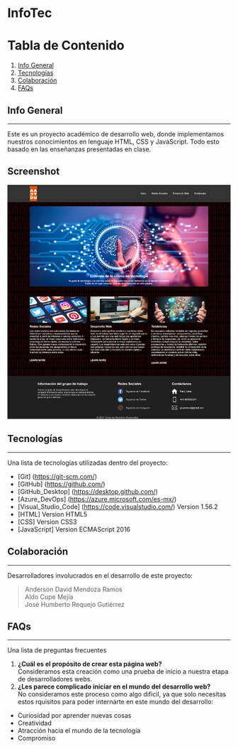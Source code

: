 # InfoTec

# Tabla de Contenido
1. [Info General](#info-general)
2. [Tecnologías](#tecnologías)
3. [Colaboración](#colaboración)
4. [FAQs](#faqs)
## Info General
***
Este es un proyecto académico de desarrollo web, donde implementamos nuestros conocimientos en lenguaje HTML, CSS y JavaScript. Todo esto basado en las enseñanzas presentadas en clase.
## Screenshot
![Imagen de la portada de la página web](imagenes/INFOTEC_Sitio.png)
## Tecnologías
***
Una lista de tecnologías utilizadas dentro del proyecto:
* [Git] (https://git-scm.com/)
* [GitHub] (https://github.com/)
* [GitHub_Desktop] (https://desktop.github.com/)
* [Azure_DevOps] (https://azure.microsoft.com/es-mx/)
* [Visual_Studio_Code] (https://code.visualstudio.com/) Version 1.56.2
* [HTML] Version HTML5
* [CSS] Version CSS3
* [JavaScript] Version ECMAScript 2016
## Colaboración
***
Desarrolladores involucrados en el desarrollo de este proyecto:
> Anderson David Mendoza Ramos  
> Aldo Cupe Mejía  
> José Humberto Requejo Gutiérrez  
## FAQs
***
Una lista de preguntas frecuentes
1. **¿Cuál es el propósito de crear esta página web?**  
Consideramos esta creación como una prueba de inicio a nuestra etapa de desarrolladores webs.
2. **¿Les parece complicado iniciar en el mundo del desarrollo web?**  
No consideramos este proceso como algo dificil, ya que solo necesitas estos rquisitos para poder internarte en este mundo del desarrollo:
* Curiosidad por aprender nuevas cosas
* Creatividad
* Atracción hacia el mundo de la tecnología
* Compromiso
